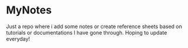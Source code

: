 # MyNotes
Just a repo where i add some notes or create reference sheets based on tutorials or documentations I have gone through. Hoping to update everyday!
